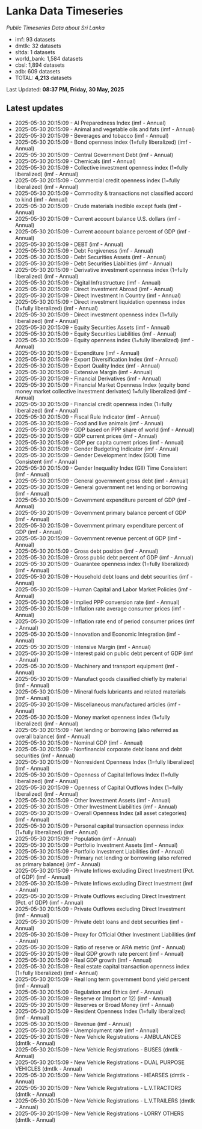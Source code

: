 # Lanka Data Timeseries
*Public Timeseries Data about Sri Lanka*

* imf: 93 datasets
* dmtlk: 32 datasets
* sltda: 1 datasets
* world_bank: 1,584 datasets
* cbsl: 1,894 datasets
* adb: 609 datasets
* TOTAL: **4,213** datasets

Last Updated: **08:37 PM, Friday, 30 May, 2025**

## Latest updates

* 2025-05-30 20:15:09 - AI Preparedness Index (imf - Annual)
* 2025-05-30 20:15:09 - Animal and vegetable oils and fats (imf - Annual)
* 2025-05-30 20:15:09 - Beverages and tobacco (imf - Annual)
* 2025-05-30 20:15:09 - Bond openness index (1=fully liberalized) (imf - Annual)
* 2025-05-30 20:15:09 - Central Government Debt (imf - Annual)
* 2025-05-30 20:15:09 - Chemicals (imf - Annual)
* 2025-05-30 20:15:09 - Collective investment openness index (1=fully liberalized) (imf - Annual)
* 2025-05-30 20:15:09 - Commercial credit openness index (1=fully liberalized) (imf - Annual)
* 2025-05-30 20:15:09 - Commodity & transactions not classified accord to kind (imf - Annual)
* 2025-05-30 20:15:09 - Crude materials inedible except fuels (imf - Annual)
* 2025-05-30 20:15:09 - Current account balance U.S. dollars (imf - Annual)
* 2025-05-30 20:15:09 - Current account balance percent of GDP (imf - Annual)
* 2025-05-30 20:15:09 - DEBT (imf - Annual)
* 2025-05-30 20:15:09 - Debt Forgiveness (imf - Annual)
* 2025-05-30 20:15:09 - Debt Securities Assets (imf - Annual)
* 2025-05-30 20:15:09 - Debt Securities Liabilities (imf - Annual)
* 2025-05-30 20:15:09 - Derivative investment openness index (1=fully liberalized) (imf - Annual)
* 2025-05-30 20:15:09 - Digital Infrastructure (imf - Annual)
* 2025-05-30 20:15:09 - Direct Investment Abroad (imf - Annual)
* 2025-05-30 20:15:09 - Direct Investment In Country (imf - Annual)
* 2025-05-30 20:15:09 - Direct investment liquidation openness index (1=fully liberalized) (imf - Annual)
* 2025-05-30 20:15:09 - Direct investment openness index (1=fully liberalized) (imf - Annual)
* 2025-05-30 20:15:09 - Equity Securities Assets (imf - Annual)
* 2025-05-30 20:15:09 - Equity Securities Liabilities (imf - Annual)
* 2025-05-30 20:15:09 - Equity openness index (1=fully liberalized) (imf - Annual)
* 2025-05-30 20:15:09 - Expenditure (imf - Annual)
* 2025-05-30 20:15:09 - Export Diversification Index (imf - Annual)
* 2025-05-30 20:15:09 - Export Quality Index (imf - Annual)
* 2025-05-30 20:15:09 - Extensive Margin (imf - Annual)
* 2025-05-30 20:15:09 - Financial Derivatives (imf - Annual)
* 2025-05-30 20:15:09 - Financial Market Openness Index (equity bond money market collective investment derivates) 1=fully liberalized (imf - Annual)
* 2025-05-30 20:15:09 - Financial credit openness index (1=fully liberalized) (imf - Annual)
* 2025-05-30 20:15:09 - Fiscal Rule Indicator (imf - Annual)
* 2025-05-30 20:15:09 - Food and live animals (imf - Annual)
* 2025-05-30 20:15:09 - GDP based on PPP share of world (imf - Annual)
* 2025-05-30 20:15:09 - GDP current prices (imf - Annual)
* 2025-05-30 20:15:09 - GDP per capita current prices (imf - Annual)
* 2025-05-30 20:15:09 - Gender Budgeting Indicator (imf - Annual)
* 2025-05-30 20:15:09 - Gender Development Index (GDI) Time Consistent (imf - Annual)
* 2025-05-30 20:15:09 - Gender Inequality Index (GII) Time Consistent (imf - Annual)
* 2025-05-30 20:15:09 - General government gross debt (imf - Annual)
* 2025-05-30 20:15:09 - General government net lending or borrowing (imf - Annual)
* 2025-05-30 20:15:09 - Government expenditure percent of GDP (imf - Annual)
* 2025-05-30 20:15:09 - Government primary balance percent of GDP (imf - Annual)
* 2025-05-30 20:15:09 - Government primary expenditure percent of GDP (imf - Annual)
* 2025-05-30 20:15:09 - Government revenue percent of GDP (imf - Annual)
* 2025-05-30 20:15:09 - Gross debt position (imf - Annual)
* 2025-05-30 20:15:09 - Gross public debt percent of GDP (imf - Annual)
* 2025-05-30 20:15:09 - Guarantee openness index (1=fully liberalized) (imf - Annual)
* 2025-05-30 20:15:09 - Household debt loans and debt securities (imf - Annual)
* 2025-05-30 20:15:09 - Human Capital and Labor Market Policies (imf - Annual)
* 2025-05-30 20:15:09 - Implied PPP conversion rate (imf - Annual)
* 2025-05-30 20:15:09 - Inflation rate average consumer prices (imf - Annual)
* 2025-05-30 20:15:09 - Inflation rate end of period consumer prices (imf - Annual)
* 2025-05-30 20:15:09 - Innovation and Economic Integration (imf - Annual)
* 2025-05-30 20:15:09 - Intensive Margin (imf - Annual)
* 2025-05-30 20:15:09 - Interest paid on public debt percent of GDP (imf - Annual)
* 2025-05-30 20:15:09 - Machinery and transport equipment (imf - Annual)
* 2025-05-30 20:15:09 - Manufact goods classified chiefly by material (imf - Annual)
* 2025-05-30 20:15:09 - Mineral fuels lubricants and related materials (imf - Annual)
* 2025-05-30 20:15:09 - Miscellaneous manufactured articles (imf - Annual)
* 2025-05-30 20:15:09 - Money market openness index (1=fully liberalized) (imf - Annual)
* 2025-05-30 20:15:09 - Net lending or borrowing (also referred as overall balance) (imf - Annual)
* 2025-05-30 20:15:09 - Nominal GDP (imf - Annual)
* 2025-05-30 20:15:09 - Nonfinancial corporate debt loans and debt securities (imf - Annual)
* 2025-05-30 20:15:09 - Nonresident Openness Index (1=fully liberalized) (imf - Annual)
* 2025-05-30 20:15:09 - Openness of Capital Inflows Index (1=fully liberalized) (imf - Annual)
* 2025-05-30 20:15:09 - Openness of Capital Outflows Index (1=fully liberalized) (imf - Annual)
* 2025-05-30 20:15:09 - Other Investment Assets (imf - Annual)
* 2025-05-30 20:15:09 - Other Investment Liabilities (imf - Annual)
* 2025-05-30 20:15:09 - Overall Openness Index (all asset categories) (imf - Annual)
* 2025-05-30 20:15:09 - Personal capital transaction openness index (1=fully liberalized) (imf - Annual)
* 2025-05-30 20:15:09 - Population (imf - Annual)
* 2025-05-30 20:15:09 - Portfolio Investment Assets (imf - Annual)
* 2025-05-30 20:15:09 - Portfolio Investment Liabilities (imf - Annual)
* 2025-05-30 20:15:09 - Primary net lending or borrowing (also referred as primary balance) (imf - Annual)
* 2025-05-30 20:15:09 - Private Inflows excluding Direct Investment (Pct. of GDP) (imf - Annual)
* 2025-05-30 20:15:09 - Private Inflows excluding Direct Investment (imf - Annual)
* 2025-05-30 20:15:09 - Private Outflows excluding Direct Investment (Pct. of GDP) (imf - Annual)
* 2025-05-30 20:15:09 - Private Outflows excluding Direct Investment (imf - Annual)
* 2025-05-30 20:15:09 - Private debt loans and debt securities (imf - Annual)
* 2025-05-30 20:15:09 - Proxy for Official Other Investment Liabilities (imf - Annual)
* 2025-05-30 20:15:09 - Ratio of reserve or ARA metric (imf - Annual)
* 2025-05-30 20:15:09 - Real GDP growth rate percent (imf - Annual)
* 2025-05-30 20:15:09 - Real GDP growth (imf - Annual)
* 2025-05-30 20:15:09 - Real estate capital transaction openness index (1=fully liberalized) (imf - Annual)
* 2025-05-30 20:15:09 - Real long term government bond yield percent (imf - Annual)
* 2025-05-30 20:15:09 - Regulation and Ethics (imf - Annual)
* 2025-05-30 20:15:09 - Reserve or (Import or 12) (imf - Annual)
* 2025-05-30 20:15:09 - Reserves or Broad Money (imf - Annual)
* 2025-05-30 20:15:09 - Resident Openness Index (1=fully liberalized) (imf - Annual)
* 2025-05-30 20:15:09 - Revenue (imf - Annual)
* 2025-05-30 20:15:09 - Unemployment rate (imf - Annual)
* 2025-05-30 20:15:09 - New Vehicle Registrations - AMBULANCES (dmtlk - Annual)
* 2025-05-30 20:15:09 - New Vehicle Registrations - BUSES (dmtlk - Annual)
* 2025-05-30 20:15:09 - New Vehicle Registrations - DUAL PURPOSE VEHICLES (dmtlk - Annual)
* 2025-05-30 20:15:09 - New Vehicle Registrations - HEARSES (dmtlk - Annual)
* 2025-05-30 20:15:09 - New Vehicle Registrations - L.V.TRACTORS (dmtlk - Annual)
* 2025-05-30 20:15:09 - New Vehicle Registrations - L.V.TRAILERS (dmtlk - Annual)
* 2025-05-30 20:15:09 - New Vehicle Registrations - LORRY OTHERS (dmtlk - Annual)